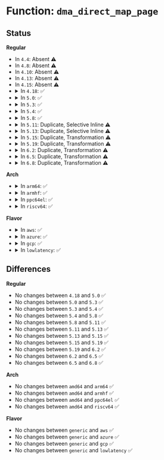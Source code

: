 # Function: <code>dma_direct_map_page</code>

## Status
<b>Regular</b>
<ul>
<li>
In <code>4.4</code>: Absent ⚠️
</li>
<li>
In <code>4.8</code>: Absent ⚠️
</li>
<li>
In <code>4.10</code>: Absent ⚠️
</li>
<li>
In <code>4.13</code>: Absent ⚠️
</li>
<li>
In <code>4.15</code>: Absent ⚠️
</li>
<li>
<details>
<summary>In <code>4.18</code>: ✅</summary>

```c
dma_addr_t dma_direct_map_page(struct device *dev, struct page *page, long unsigned int offset, size_t size, enum dma_data_direction dir, long unsigned int attrs);
```

**Collision:** Unique Global

**Inline:** No

**Transformation:** False

**Instances:**

```
In kernel/dma/direct.c (ffffffff8110d040)
Location: kernel/dma/direct.c:138
Inline: False
```
**Symbols:**

```
ffffffff8110d040-ffffffff8110d093: dma_direct_map_page (STB_GLOBAL)
```
</details>
</li>
<li>
<details>
<summary>In <code>5.0</code>: ✅</summary>

```c
dma_addr_t dma_direct_map_page(struct device *dev, struct page *page, long unsigned int offset, size_t size, enum dma_data_direction dir, long unsigned int attrs);
```

**Collision:** Unique Global

**Inline:** No

**Transformation:** False

**Instances:**

```
In kernel/dma/direct.c (ffffffff81118770)
Location: kernel/dma/direct.c:318
Inline: False
Direct callers:
  - kernel/dma/direct.c:dma_direct_map_sg
  - drivers/pci/controller/dwc/pcie-designware-host.c:dw_pcie_msi_init
  - drivers/tty/serial/8250/8250_dma.c:serial8250_request_dma
  - drivers/char/agp/intel-gtt.c:intel_gmch_probe
  - drivers/usb/core/hcd.c:usb_hcd_map_urb_for_dma
  - drivers/usb/core/hcd.c:usb_hcd_map_urb_for_dma
  - drivers/usb/core/hcd.c:usb_hcd_map_urb_for_dma
  - drivers/usb/dwc2/hcd.c:dwc2_assign_and_init_hc
  - drivers/usb/dwc2/hcd_ddma.c:dwc2_hcd_qh_init_ddma
  - drivers/usb/dwc2/hcd_ddma.c:dwc2_hcd_qh_init_ddma
  - drivers/usb/host/xhci-ring.c:xhci_queue_bulk_tx
  - drivers/usb/host/xhci-dbgcap.c:dbc_ep_queue
  - net/core/page_pool.c:__page_pool_alloc_pages_slow
```
**Symbols:**

```
ffffffff81118770-ffffffff811188c9: dma_direct_map_page (STB_GLOBAL)
```
</details>
</li>
<li>
<details>
<summary>In <code>5.3</code>: ✅</summary>

```c
dma_addr_t dma_direct_map_page(struct device *dev, struct page *page, long unsigned int offset, size_t size, enum dma_data_direction dir, long unsigned int attrs);
```

**Collision:** Unique Global

**Inline:** No

**Transformation:** False

**Instances:**

```
In kernel/dma/direct.c (ffffffff81122c10)
Location: kernel/dma/direct.c:332
Inline: False
Direct callers:
  - kernel/dma/direct.c:dma_direct_map_sg
  - mm/hmm.c:hmm_range_dma_map
  - drivers/pci/controller/dwc/pcie-designware-host.c:dw_pcie_msi_init
  - drivers/tty/serial/8250/8250_dma.c:serial8250_request_dma
  - drivers/char/agp/intel-gtt.c:intel_gtt_init
  - drivers/usb/core/hcd.c:usb_hcd_map_urb_for_dma
  - drivers/usb/core/hcd.c:usb_hcd_map_urb_for_dma
  - drivers/usb/core/hcd.c:usb_hcd_map_urb_for_dma
  - drivers/usb/dwc2/hcd.c:dwc2_assign_and_init_hc
  - drivers/usb/dwc2/hcd_ddma.c:dwc2_hcd_qh_init_ddma
  - drivers/usb/dwc2/hcd_ddma.c:dwc2_hcd_qh_init_ddma
  - drivers/usb/host/xhci-ring.c:xhci_queue_bulk_tx
  - drivers/usb/host/xhci-ring.c:xhci_queue_bulk_tx
  - drivers/usb/host/xhci-dbgcap.c:dbc_ep_queue
  - net/core/page_pool.c:__page_pool_alloc_pages_slow
```
**Symbols:**

```
ffffffff81122c10-ffffffff81122cfa: dma_direct_map_page (STB_GLOBAL)
```
</details>
</li>
<li>
<details>
<summary>In <code>5.4</code>: ✅</summary>

```c
dma_addr_t dma_direct_map_page(struct device *dev, struct page *page, long unsigned int offset, size_t size, enum dma_data_direction dir, long unsigned int attrs);
```

**Collision:** Unique Global

**Inline:** No

**Transformation:** False

**Instances:**

```
In kernel/dma/direct.c (ffffffff8112f050)
Location: kernel/dma/direct.c:332
Inline: False
Direct callers:
  - kernel/dma/direct.c:dma_direct_map_sg
  - mm/hmm.c:hmm_range_dma_map
  - drivers/pci/controller/dwc/pcie-designware-host.c:dw_pcie_msi_init
  - drivers/tty/serial/8250/8250_dma.c:serial8250_request_dma
  - drivers/char/agp/intel-gtt.c:intel_gtt_init
  - drivers/usb/core/hcd.c:usb_hcd_map_urb_for_dma
  - drivers/usb/core/hcd.c:usb_hcd_map_urb_for_dma
  - drivers/usb/core/hcd.c:usb_hcd_map_urb_for_dma
  - drivers/usb/dwc2/hcd.c:dwc2_assign_and_init_hc
  - drivers/usb/dwc2/hcd_ddma.c:dwc2_hcd_qh_init_ddma
  - drivers/usb/dwc2/hcd_ddma.c:dwc2_hcd_qh_init_ddma
  - drivers/usb/host/xhci-ring.c:xhci_queue_bulk_tx
  - drivers/usb/host/xhci-ring.c:xhci_queue_bulk_tx
  - drivers/usb/host/xhci-dbgcap.c:dbc_ep_do_queue
  - net/core/page_pool.c:__page_pool_alloc_pages_slow
```
**Symbols:**

```
ffffffff8112f050-ffffffff8112f13a: dma_direct_map_page (STB_GLOBAL)
```
</details>
</li>
<li>
<details>
<summary>In <code>5.8</code>: ✅</summary>

```c
dma_addr_t dma_direct_map_page(struct device *dev, struct page *page, long unsigned int offset, size_t size, enum dma_data_direction dir, long unsigned int attrs);
```

**Collision:** Unique Global

**Inline:** No

**Transformation:** False

**Instances:**

```
In kernel/dma/direct.c (ffffffff8113dab0)
Location: kernel/dma/direct.c:412
Inline: False
Direct callers:
  - kernel/dma/direct.c:dma_direct_map_sg
  - drivers/pci/controller/dwc/pcie-designware-host.c:dw_pcie_msi_init
  - drivers/virtio/virtio_ring.c:virtqueue_add_indirect_packed
  - drivers/tty/serial/8250/8250_dma.c:serial8250_request_dma
  - drivers/char/agp/intel-gtt.c:intel_gtt_setup_scratch_page
  - drivers/usb/core/hcd.c:usb_hcd_map_urb_for_dma
  - drivers/usb/core/hcd.c:usb_hcd_map_urb_for_dma
  - drivers/usb/core/hcd.c:usb_hcd_map_urb_for_dma
  - drivers/usb/dwc2/hcd.c:dwc2_alloc_split_dma_aligned_buf
  - drivers/usb/dwc2/hcd_ddma.c:dwc2_hcd_qh_init_ddma
  - drivers/usb/dwc2/hcd_ddma.c:dwc2_desc_list_alloc
  - drivers/usb/host/xhci-ring.c:xhci_align_td
  - drivers/usb/host/xhci-ring.c:xhci_align_td
  - drivers/usb/host/xhci-dbgcap.c:dbc_ep_do_queue
  - net/core/page_pool.c:__page_pool_alloc_pages_slow
```
**Symbols:**

```
ffffffff8113dab0-ffffffff8113dbea: dma_direct_map_page (STB_GLOBAL)
```
</details>
</li>
<li>
<details>
<summary>In <code>5.11</code>: Duplicate, Selective Inline ⚠️</summary>

```c
dma_addr_t dma_direct_map_page(struct device *dev, struct page *page, long unsigned int offset, size_t size, enum dma_data_direction dir, long unsigned int attrs);
```

**Collision:** Static Duplication

**Inline:** Selective

**Transformation:** False

**Instances:**

```
In kernel/dma/mapping.c (ffffffff81137d90)
Location: kernel/dma/direct.h:83
Inline: False
Direct callers:
  - kernel/dma/mapping.c:dma_map_page_attrs
```
```
In kernel/dma/direct.c (ffffffff8113941f)
Location: kernel/dma/direct.h:83
Inline: True
Inline callers:
  - kernel/dma/direct.c:dma_direct_map_sg
```
**Symbols:**

```
ffffffff81137d90-ffffffff81137f2a: dma_direct_map_page (STB_LOCAL)
```
</details>
</li>
<li>
<details>
<summary>In <code>5.13</code>: Duplicate, Selective Inline ⚠️</summary>

```c
dma_addr_t dma_direct_map_page(struct device *dev, struct page *page, long unsigned int offset, size_t size, enum dma_data_direction dir, long unsigned int attrs);
```

**Collision:** Static Duplication

**Inline:** Selective

**Transformation:** False

**Instances:**

```
In kernel/dma/mapping.c (ffffffff81138e50)
Location: kernel/dma/direct.h:83
Inline: False
Direct callers:
  - kernel/dma/mapping.c:dma_map_page_attrs
```
```
In kernel/dma/direct.c (ffffffff8113a50f)
Location: kernel/dma/direct.h:83
Inline: True
Inline callers:
  - kernel/dma/direct.c:dma_direct_map_sg
```
**Symbols:**

```
ffffffff81138e50-ffffffff81138fed: dma_direct_map_page (STB_LOCAL)
```
</details>
</li>
<li>
<details>
<summary>In <code>5.15</code>: Duplicate, Transformation ⚠️</summary>

```c
dma_addr_t dma_direct_map_page(struct device *dev, struct page *page, long unsigned int offset, size_t size, enum dma_data_direction dir, long unsigned int attrs);
```

**Collision:** Static Duplication

**Inline:** No

**Transformation:** True

**Instances:**

```
In kernel/dma/mapping.c (0)
Location: kernel/dma/direct.h:83
Inline: False
Direct callers:
  - kernel/dma/mapping.c:dma_map_page_attrs
```
```
In kernel/dma/direct.c (0)
Location: kernel/dma/direct.h:83
Inline: False
Direct callers:
  - kernel/dma/direct.c:dma_direct_map_sg
```
**Symbols:**

```
ffffffff8115bca0-ffffffff8115be74: dma_direct_map_page (STB_LOCAL)
ffffffff81cb0300-ffffffff81cb0340: dma_direct_map_page.cold (STB_LOCAL)
ffffffff8115c380-ffffffff8115c554: dma_direct_map_page (STB_LOCAL)
ffffffff81cb0340-ffffffff81cb0380: dma_direct_map_page.cold (STB_LOCAL)
```
</details>
</li>
<li>
<details>
<summary>In <code>5.19</code>: Duplicate, Transformation ⚠️</summary>

```c
dma_addr_t dma_direct_map_page(struct device *dev, struct page *page, long unsigned int offset, size_t size, enum dma_data_direction dir, long unsigned int attrs);
```

**Collision:** Static Duplication

**Inline:** No

**Transformation:** True

**Instances:**

```
In kernel/dma/mapping.c (0)
Location: kernel/dma/direct.h:83
Inline: False
Direct callers:
  - kernel/dma/mapping.c:dma_map_page_attrs
```
```
In kernel/dma/direct.c (0)
Location: kernel/dma/direct.h:83
Inline: False
Direct callers:
  - kernel/dma/direct.c:dma_direct_map_sg
```
**Symbols:**

```
ffffffff81185890-ffffffff81185a8b: dma_direct_map_page (STB_LOCAL)
ffffffff81e60fa0-ffffffff81e60fe1: dma_direct_map_page.cold (STB_LOCAL)
ffffffff811860b0-ffffffff811862ab: dma_direct_map_page (STB_LOCAL)
ffffffff81e60fe1-ffffffff81e61022: dma_direct_map_page.cold (STB_LOCAL)
```
</details>
</li>
<li>
<details>
<summary>In <code>6.2</code>: Duplicate, Transformation ⚠️</summary>

```c
dma_addr_t dma_direct_map_page(struct device *dev, struct page *page, long unsigned int offset, size_t size, enum dma_data_direction dir, long unsigned int attrs);
```

**Collision:** Static Duplication

**Inline:** No

**Transformation:** True

**Instances:**

```
In kernel/dma/mapping.c (0)
Location: kernel/dma/direct.h:84
Inline: False
Direct callers:
  - kernel/dma/mapping.c:dma_map_page_attrs
```
```
In kernel/dma/direct.c (0)
Location: kernel/dma/direct.h:84
Inline: False
Direct callers:
  - kernel/dma/direct.c:dma_direct_map_sg
```
**Symbols:**

```
ffffffff811c1200-ffffffff811c1440: dma_direct_map_page (STB_LOCAL)
ffffffff8205a725-ffffffff8205a766: dma_direct_map_page.cold (STB_LOCAL)
ffffffff811c1a50-ffffffff811c1c90: dma_direct_map_page (STB_LOCAL)
ffffffff8205a766-ffffffff8205a7a7: dma_direct_map_page.cold (STB_LOCAL)
```
</details>
</li>
<li>
<details>
<summary>In <code>6.5</code>: Duplicate, Transformation ⚠️</summary>

```c
dma_addr_t dma_direct_map_page(struct device *dev, struct page *page, long unsigned int offset, size_t size, enum dma_data_direction dir, long unsigned int attrs);
```

**Collision:** Static Duplication

**Inline:** No

**Transformation:** True

**Instances:**

```
In kernel/dma/mapping.c (0)
Location: kernel/dma/direct.h:84
Inline: False
Direct callers:
  - kernel/dma/mapping.c:dma_map_page_attrs
```
```
In kernel/dma/direct.c (0)
Location: kernel/dma/direct.h:84
Inline: False
Direct callers:
  - kernel/dma/direct.c:dma_direct_map_sg
```
**Symbols:**

```
ffffffff811d3c80-ffffffff811d3ec0: dma_direct_map_page (STB_LOCAL)
ffffffff820d8f99-ffffffff820d8fda: dma_direct_map_page.cold (STB_LOCAL)
ffffffff811d4590-ffffffff811d47d0: dma_direct_map_page (STB_LOCAL)
ffffffff820d8fda-ffffffff820d901b: dma_direct_map_page.cold (STB_LOCAL)
```
</details>
</li>
<li>
<details>
<summary>In <code>6.8</code>: Duplicate, Transformation ⚠️</summary>

```c
dma_addr_t dma_direct_map_page(struct device *dev, struct page *page, long unsigned int offset, size_t size, enum dma_data_direction dir, long unsigned int attrs);
```

**Collision:** Static Duplication

**Inline:** No

**Transformation:** True

**Instances:**

```
In kernel/dma/mapping.c (0)
Location: kernel/dma/direct.h:85
Inline: False
Direct callers:
  - kernel/dma/mapping.c:dma_map_page_attrs
```
```
In kernel/dma/direct.c (0)
Location: kernel/dma/direct.h:85
Inline: False
Direct callers:
  - kernel/dma/direct.c:dma_direct_map_sg
```
**Symbols:**

```
ffffffff811e8920-ffffffff811e8b59: dma_direct_map_page (STB_LOCAL)
ffffffff821b46d2-ffffffff821b4713: dma_direct_map_page.cold (STB_LOCAL)
ffffffff811e9480-ffffffff811e96b9: dma_direct_map_page (STB_LOCAL)
ffffffff821b4787-ffffffff821b47c8: dma_direct_map_page.cold (STB_LOCAL)
```
</details>
</li>
</ul>
<b>Arch</b>
<ul>
<li>
<details>
<summary>In <code>arm64</code>: ✅</summary>

```c
dma_addr_t dma_direct_map_page(struct device *dev, struct page *page, long unsigned int offset, size_t size, enum dma_data_direction dir, long unsigned int attrs);
```

**Collision:** Unique Global

**Inline:** No

**Transformation:** False

**Instances:**

```
In kernel/dma/direct.c (ffff8000101949b0)
Location: kernel/dma/direct.c:332
Inline: False
Direct callers:
  - kernel/dma/direct.c:dma_direct_map_sg
  - mm/hmm.c:hmm_range_dma_map
  - drivers/pci/controller/dwc/pcie-designware-host.c:dw_pcie_msi_init
  - drivers/dma/bcm2835-dma.c:bcm2835_dma_probe
  - drivers/soc/fsl/qbman/qman.c:qman_init_fq
  - drivers/tty/serial/8250/8250_dma.c:serial8250_request_dma
  - drivers/tty/serial/msm_serial.c:msm_handle_tx
  - drivers/iommu/rockchip-iommu.c:rk_iommu_map
  - drivers/net/ethernet/broadcom/bgmac.c:bgmac_start_xmit
  - drivers/net/ethernet/broadcom/bgmac.c:bgmac_start_xmit
  - drivers/net/ethernet/freescale/fec_main.c:fec_enet_txq_submit_tso
  - drivers/net/ethernet/freescale/fec_main.c:fec_enet_txq_submit_tso
  - drivers/net/ethernet/freescale/fec_main.c:fec_enet_txq_submit_skb
  - drivers/net/ethernet/freescale/fec_main.c:fec_enet_txq_submit_skb
  - drivers/usb/core/hcd.c:usb_hcd_map_urb_for_dma
  - drivers/usb/core/hcd.c:usb_hcd_map_urb_for_dma
  - drivers/usb/core/hcd.c:usb_hcd_map_urb_for_dma
  - drivers/usb/dwc2/hcd.c:dwc2_assign_and_init_hc
  - drivers/usb/dwc2/hcd_ddma.c:dwc2_hcd_qh_init_ddma
  - drivers/usb/dwc2/hcd_ddma.c:dwc2_hcd_qh_init_ddma
  - drivers/usb/host/xhci-ring.c:xhci_queue_bulk_tx
  - drivers/usb/host/xhci-ring.c:xhci_queue_bulk_tx
  - drivers/usb/host/xhci-dbgcap.c:dbc_ep_queue
  - drivers/firmware/qcom_scm-64.c:qcom_scm_call
  - net/core/page_pool.c:__page_pool_alloc_pages_slow
```
**Symbols:**

```
ffff8000101949b0-ffff800010194b00: dma_direct_map_page (STB_GLOBAL)
```
</details>
</li>
<li>
<details>
<summary>In <code>armhf</code>: ✅</summary>

```c
dma_addr_t dma_direct_map_page(struct device *dev, struct page *page, long unsigned int offset, size_t size, enum dma_data_direction dir, long unsigned int attrs);
```

**Collision:** Unique Global

**Inline:** No

**Transformation:** False

**Instances:**

```
In kernel/dma/direct.c (c03e17e0)
Location: kernel/dma/direct.c:332
Inline: False
Direct callers:
  - kernel/dma/direct.c:dma_direct_map_sg
  - mm/hmm.c:hmm_range_dma_map
  - drivers/pci/controller/dwc/pcie-designware-host.c:dw_pcie_msi_init
  - drivers/tty/serial/8250/8250_dma.c:serial8250_request_dma
  - drivers/tty/serial/msm_serial.c:msm_handle_tx
  - drivers/iommu/io-pgtable-arm.c:__arm_lpae_alloc_pages
  - drivers/iommu/omap-iommu.c:omap_iommu_attach_dev
  - drivers/iommu/omap-iommu.c:iopte_alloc
  - drivers/iommu/rockchip-iommu.c:rk_iommu_map
  - drivers/iommu/tegra-smmu.c:tegra_smmu_map
  - drivers/iommu/tegra-smmu.c:tegra_smmu_attach_dev
  - drivers/iommu/exynos-iommu.c:exynos_iommu_map
  - drivers/iommu/exynos-iommu.c:exynos_iommu_domain_alloc
  - drivers/net/ethernet/freescale/fec_main.c:fec_enet_txq_submit_tso
  - drivers/net/ethernet/freescale/fec_main.c:fec_enet_txq_submit_tso
  - drivers/net/ethernet/freescale/fec_main.c:fec_enet_txq_submit_skb
  - drivers/net/ethernet/freescale/fec_main.c:fec_enet_txq_submit_skb
  - drivers/net/ethernet/ti/davinci_cpdma.c:cpdma_chan_submit_si
  - drivers/usb/core/hcd.c:usb_hcd_map_urb_for_dma
  - drivers/usb/core/hcd.c:usb_hcd_map_urb_for_dma
  - drivers/usb/core/hcd.c:usb_hcd_map_urb_for_dma
  - drivers/usb/dwc2/hcd.c:dwc2_assign_and_init_hc
  - drivers/usb/dwc2/hcd_ddma.c:dwc2_hcd_qh_init_ddma
  - drivers/usb/dwc2/hcd_ddma.c:dwc2_hcd_qh_init_ddma
  - drivers/usb/host/xhci-ring.c:xhci_queue_bulk_tx
  - drivers/usb/host/xhci-ring.c:xhci_queue_bulk_tx
  - drivers/usb/host/xhci-dbgcap.c:dbc_ep_do_queue
  - drivers/usb/gadget/udc/core.c:usb_gadget_map_request_by_dev
  - drivers/i2c/busses/i2c-imx.c:i2c_imx_dma_xfer
  - drivers/mmc/host/sdhci.c:sdhci_setup_host
  - drivers/firmware/qcom_scm-32.c:qcom_scm_call
  - net/core/page_pool.c:__page_pool_alloc_pages_slow
```
**Symbols:**

```
c03e17e0-c03e18b4: dma_direct_map_page (STB_GLOBAL)
```
</details>
</li>
<li>
<details>
<summary>In <code>ppc64el</code>: ✅</summary>

```c
dma_addr_t dma_direct_map_page(struct device *dev, struct page *page, long unsigned int offset, size_t size, enum dma_data_direction dir, long unsigned int attrs);
```

**Collision:** Unique Global

**Inline:** No

**Transformation:** False

**Instances:**

```
In kernel/dma/direct.c (c0000000001f4c70)
Location: kernel/dma/direct.c:332
Inline: False
Direct callers:
  - arch/powerpc/kernel/dma-iommu.c:dma_iommu_map_page
  - kernel/dma/direct.c:dma_direct_map_sg
  - mm/hmm.c:hmm_range_dma_map
  - drivers/tty/serial/8250/8250_dma.c:serial8250_request_dma
  - drivers/char/tpm/tpm_ibmvtpm.c:tpm_ibmvtpm_probe
  - drivers/char/tpm/tpm_ibmvtpm.c:ibmvtpm_interrupt
  - drivers/usb/core/hcd.c:usb_hcd_map_urb_for_dma
  - drivers/usb/core/hcd.c:usb_hcd_map_urb_for_dma
  - drivers/usb/core/hcd.c:usb_hcd_map_urb_for_dma
  - drivers/usb/dwc2/hcd.c:dwc2_assign_and_init_hc
  - drivers/usb/dwc2/hcd_ddma.c:dwc2_hcd_qh_init_ddma
  - drivers/usb/dwc2/hcd_ddma.c:dwc2_hcd_qh_init_ddma
  - drivers/usb/host/xhci-ring.c:xhci_queue_bulk_tx
  - drivers/usb/host/xhci-ring.c:xhci_queue_bulk_tx
  - drivers/usb/host/xhci-dbgcap.c:dbc_ep_queue
  - net/core/page_pool.c:__page_pool_alloc_pages_slow
```
**Symbols:**

```
c0000000001f4c70-c0000000001f4dc0: dma_direct_map_page (STB_GLOBAL)
```
</details>
</li>
<li>
<details>
<summary>In <code>riscv64</code>: ✅</summary>

```c
dma_addr_t dma_direct_map_page(struct device *dev, struct page *page, long unsigned int offset, size_t size, enum dma_data_direction dir, long unsigned int attrs);
```

**Collision:** Unique Global

**Inline:** No

**Transformation:** False

**Instances:**

```
In kernel/dma/direct.c (ffffffe000126922)
Location: kernel/dma/direct.c:332
Inline: False
Direct callers:
  - kernel/dma/direct.c:dma_direct_map_sg
  - mm/hmm.c:hmm_range_dma_map
  - drivers/pci/controller/dwc/pcie-designware-host.c:dw_pcie_msi_init
  - drivers/tty/serial/8250/8250_dma.c:serial8250_request_dma
  - drivers/usb/core/hcd.c:usb_hcd_map_urb_for_dma
  - drivers/usb/core/hcd.c:usb_hcd_map_urb_for_dma
  - drivers/usb/core/hcd.c:usb_hcd_map_urb_for_dma
  - drivers/usb/dwc2/hcd.c:dwc2_assign_and_init_hc
  - drivers/usb/dwc2/hcd_ddma.c:dwc2_hcd_qh_init_ddma
  - drivers/usb/dwc2/hcd_ddma.c:dwc2_hcd_qh_init_ddma
  - drivers/usb/host/xhci-ring.c:xhci_queue_bulk_tx
  - drivers/usb/host/xhci-dbgcap.c:dbc_ep_queue
  - net/core/page_pool.c:__page_pool_alloc_pages_slow
```
**Symbols:**

```
ffffffe000126922-ffffffe0001269ea: dma_direct_map_page (STB_GLOBAL)
```
</details>
</li>
</ul>
<b>Flavor</b>
<ul>
<li>
<details>
<summary>In <code>aws</code>: ✅</summary>

```c
dma_addr_t dma_direct_map_page(struct device *dev, struct page *page, long unsigned int offset, size_t size, enum dma_data_direction dir, long unsigned int attrs);
```

**Collision:** Unique Global

**Inline:** No

**Transformation:** False

**Instances:**

```
In kernel/dma/direct.c (ffffffff81127630)
Location: kernel/dma/direct.c:332
Inline: False
Direct callers:
  - kernel/dma/direct.c:dma_direct_map_sg
  - mm/hmm.c:hmm_range_dma_map
  - drivers/pci/controller/dwc/pcie-designware-host.c:dw_pcie_msi_init
  - drivers/tty/serial/8250/8250_dma.c:serial8250_request_dma
  - drivers/char/agp/intel-gtt.c:intel_gtt_init
  - drivers/nvme/host/pci.c:nvme_queue_rq
  - drivers/nvme/host/pci.c:nvme_map_data
  - drivers/nvme/host/pci.c:nvme_map_data
  - drivers/usb/core/hcd.c:usb_hcd_map_urb_for_dma
  - drivers/usb/core/hcd.c:usb_hcd_map_urb_for_dma
  - drivers/usb/core/hcd.c:usb_hcd_map_urb_for_dma
  - drivers/usb/dwc2/hcd.c:dwc2_assign_and_init_hc
  - drivers/usb/dwc2/hcd_ddma.c:dwc2_hcd_qh_init_ddma
  - drivers/usb/dwc2/hcd_ddma.c:dwc2_hcd_qh_init_ddma
  - drivers/usb/host/xhci-ring.c:xhci_queue_bulk_tx
  - drivers/usb/host/xhci-ring.c:xhci_queue_bulk_tx
  - net/core/page_pool.c:__page_pool_alloc_pages_slow
```
**Symbols:**

```
ffffffff81127630-ffffffff8112771a: dma_direct_map_page (STB_GLOBAL)
```
</details>
</li>
<li>
<details>
<summary>In <code>azure</code>: ✅</summary>

```c
dma_addr_t dma_direct_map_page(struct device *dev, struct page *page, long unsigned int offset, size_t size, enum dma_data_direction dir, long unsigned int attrs);
```

**Collision:** Unique Global

**Inline:** No

**Transformation:** False

**Instances:**

```
In kernel/dma/direct.c (ffffffff8111a090)
Location: kernel/dma/direct.c:332
Inline: False
Direct callers:
  - kernel/dma/direct.c:dma_direct_map_sg
  - mm/hmm.c:hmm_range_dma_map
  - drivers/pci/controller/dwc/pcie-designware-host.c:dw_pcie_msi_init
  - drivers/tty/serial/8250/8250_dma.c:serial8250_request_dma
  - drivers/char/agp/intel-gtt.c:intel_gtt_init
  - drivers/nvme/host/pci.c:nvme_queue_rq
  - drivers/nvme/host/pci.c:nvme_map_data
  - drivers/nvme/host/pci.c:nvme_map_data
  - drivers/usb/core/hcd.c:usb_hcd_map_urb_for_dma
  - drivers/usb/core/hcd.c:usb_hcd_map_urb_for_dma
  - drivers/usb/core/hcd.c:usb_hcd_map_urb_for_dma
  - drivers/usb/host/xhci-ring.c:xhci_queue_bulk_tx
  - drivers/usb/host/xhci-ring.c:xhci_queue_bulk_tx
  - drivers/usb/host/xhci-dbgcap.c:dbc_ep_do_queue
  - net/core/page_pool.c:__page_pool_alloc_pages_slow
```
**Symbols:**

```
ffffffff8111a090-ffffffff8111a17a: dma_direct_map_page (STB_GLOBAL)
```
</details>
</li>
<li>
<details>
<summary>In <code>gcp</code>: ✅</summary>

```c
dma_addr_t dma_direct_map_page(struct device *dev, struct page *page, long unsigned int offset, size_t size, enum dma_data_direction dir, long unsigned int attrs);
```

**Collision:** Unique Global

**Inline:** No

**Transformation:** False

**Instances:**

```
In kernel/dma/direct.c (ffffffff81125520)
Location: kernel/dma/direct.c:332
Inline: False
Direct callers:
  - kernel/dma/direct.c:dma_direct_map_sg
  - mm/hmm.c:hmm_range_dma_map
  - drivers/pci/controller/dwc/pcie-designware-host.c:dw_pcie_msi_init
  - drivers/tty/serial/8250/8250_dma.c:serial8250_request_dma
  - drivers/char/agp/intel-gtt.c:intel_gtt_init
  - drivers/usb/core/hcd.c:usb_hcd_map_urb_for_dma
  - drivers/usb/core/hcd.c:usb_hcd_map_urb_for_dma
  - drivers/usb/core/hcd.c:usb_hcd_map_urb_for_dma
  - drivers/usb/dwc2/hcd.c:dwc2_assign_and_init_hc
  - drivers/usb/dwc2/hcd_ddma.c:dwc2_hcd_qh_init_ddma
  - drivers/usb/dwc2/hcd_ddma.c:dwc2_hcd_qh_init_ddma
  - drivers/usb/host/xhci-ring.c:xhci_queue_bulk_tx
  - drivers/usb/host/xhci-ring.c:xhci_queue_bulk_tx
  - drivers/usb/host/xhci-dbgcap.c:dbc_ep_do_queue
  - drivers/i2c/busses/i2c-amd-mp2-plat.c:i2c_amd_xfer
  - net/core/page_pool.c:__page_pool_alloc_pages_slow
```
**Symbols:**

```
ffffffff81125520-ffffffff8112560a: dma_direct_map_page (STB_GLOBAL)
```
</details>
</li>
<li>
<details>
<summary>In <code>lowlatency</code>: ✅</summary>

```c
dma_addr_t dma_direct_map_page(struct device *dev, struct page *page, long unsigned int offset, size_t size, enum dma_data_direction dir, long unsigned int attrs);
```

**Collision:** Unique Global

**Inline:** No

**Transformation:** False

**Instances:**

```
In kernel/dma/direct.c (ffffffff81131b60)
Location: kernel/dma/direct.c:332
Inline: False
Direct callers:
  - kernel/dma/direct.c:dma_direct_map_sg
  - mm/hmm.c:hmm_range_dma_map
  - drivers/pci/controller/dwc/pcie-designware-host.c:dw_pcie_msi_init
  - drivers/tty/serial/8250/8250_dma.c:serial8250_request_dma
  - drivers/char/agp/intel-gtt.c:intel_gtt_init
  - drivers/usb/core/hcd.c:usb_hcd_map_urb_for_dma
  - drivers/usb/core/hcd.c:usb_hcd_map_urb_for_dma
  - drivers/usb/core/hcd.c:usb_hcd_map_urb_for_dma
  - drivers/usb/dwc2/hcd.c:dwc2_assign_and_init_hc
  - drivers/usb/dwc2/hcd_ddma.c:dwc2_hcd_qh_init_ddma
  - drivers/usb/dwc2/hcd_ddma.c:dwc2_hcd_qh_init_ddma
  - drivers/usb/host/xhci-ring.c:xhci_queue_bulk_tx
  - drivers/usb/host/xhci-ring.c:xhci_queue_bulk_tx
  - drivers/usb/host/xhci-dbgcap.c:dbc_ep_do_queue
  - net/core/page_pool.c:__page_pool_alloc_pages_slow
```
**Symbols:**

```
ffffffff81131b60-ffffffff81131c4a: dma_direct_map_page (STB_GLOBAL)
```
</details>
</li>
</ul>

## Differences
<b>Regular</b>
<ul>
<li>
No changes between <code>4.18</code> and <code>5.0</code> ✅
</li>
<li>
No changes between <code>5.0</code> and <code>5.3</code> ✅
</li>
<li>
No changes between <code>5.3</code> and <code>5.4</code> ✅
</li>
<li>
No changes between <code>5.4</code> and <code>5.8</code> ✅
</li>
<li>
No changes between <code>5.8</code> and <code>5.11</code> ✅
</li>
<li>
No changes between <code>5.11</code> and <code>5.13</code> ✅
</li>
<li>
No changes between <code>5.13</code> and <code>5.15</code> ✅
</li>
<li>
No changes between <code>5.15</code> and <code>5.19</code> ✅
</li>
<li>
No changes between <code>5.19</code> and <code>6.2</code> ✅
</li>
<li>
No changes between <code>6.2</code> and <code>6.5</code> ✅
</li>
<li>
No changes between <code>6.5</code> and <code>6.8</code> ✅
</li>
</ul>
<b>Arch</b>
<ul>
<li>
No changes between <code>amd64</code> and <code>arm64</code> ✅
</li>
<li>
No changes between <code>amd64</code> and <code>armhf</code> ✅
</li>
<li>
No changes between <code>amd64</code> and <code>ppc64el</code> ✅
</li>
<li>
No changes between <code>amd64</code> and <code>riscv64</code> ✅
</li>
</ul>
<b>Flavor</b>
<ul>
<li>
No changes between <code>generic</code> and <code>aws</code> ✅
</li>
<li>
No changes between <code>generic</code> and <code>azure</code> ✅
</li>
<li>
No changes between <code>generic</code> and <code>gcp</code> ✅
</li>
<li>
No changes between <code>generic</code> and <code>lowlatency</code> ✅
</li>
</ul>
